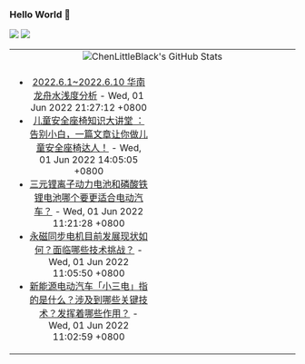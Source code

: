 ### Hello World 👋

[![](https://img.shields.io/badge/@ChenLittleBlack-1a6c81?style=flat&logo=java&logoColor=1a6c81&label=Java&colorA=ffffff)](https://www.java.com/)
[![](https://img.shields.io/badge/@ChenLittleBlack-41b883?style=flat&logo=vuedotjs&logoColor=41b883&label=Vue&colorA=ffffff)](https://cn.vuejs.org/)

<table>
<tr>
<td colspan="2" style="text-align: center;">
<img alt="ChenLittleBlack's GitHub Stats" src="https://github-readme-stats.vercel.app/api?username=ChenLittleBlack&show_icons=true&icon_color=CE1D2D&text_color=718096&bg_color=ffffff&hide_title=true" />
</td>
</tr>
<tr>
<td align="center" valign="middle">

<!-- START_SECTION:blog -->
* <a href='http://zhuanlan.zhihu.com/p/523215072?utm_campaign=rss&utm_medium=rss&utm_source=rss&utm_content=title' target='_blank'>2022.6.1~2022.6.10 华南龙舟水浅度分析</a> - Wed, 01 Jun 2022 21:27:12 +0800
* <a href='http://zhuanlan.zhihu.com/p/78107766?utm_campaign=rss&utm_medium=rss&utm_source=rss&utm_content=title' target='_blank'>儿童安全座椅知识大讲堂 ：告别小白，一篇文章让你做儿童安全座椅达人！</a> - Wed, 01 Jun 2022 14:05:05 +0800
* <a href='http://www.zhihu.com/question/28128456/answer/2505894471?utm_campaign=rss&utm_medium=rss&utm_source=rss&utm_content=title' target='_blank'>三元锂离子动力电池和磷酸铁锂电池哪个要更适合电动汽车？</a> - Wed, 01 Jun 2022 11:21:28 +0800
* <a href='http://www.zhihu.com/question/532638906/answer/2508423041?utm_campaign=rss&utm_medium=rss&utm_source=rss&utm_content=title' target='_blank'>永磁同步电机目前发展现状如何？面临哪些技术挑战？</a> - Wed, 01 Jun 2022 11:05:50 +0800
* <a href='http://www.zhihu.com/question/534559577/answer/2504547713?utm_campaign=rss&utm_medium=rss&utm_source=rss&utm_content=title' target='_blank'>新能源电动汽车「小三电」指的是什么？涉及到哪些关键技术？发挥着哪些作用？</a> - Wed, 01 Jun 2022 11:02:59 +0800
<!-- END_SECTION:blog -->

</td>
<td valign="middle" width="50%">

<!-- START_SECTION:douban -->

<!-- END_SECTION:douban -->

</td>
</tr>
</table>
